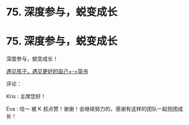 # 75\. 深度参与，蜕变成长

# 75\. 深度参与，蜕变成长

深度参与，蜕变成长！

[遇见孩子，遇见更好的自己+-+简书](https://www.jianshu.com/p/defa3bcad48f)

评论：

Kris : 主席您好！

Eva : 哇～ 被 K 叔点赞！谢谢！会继续努力的，感谢有这样的团队一起抱团成长！